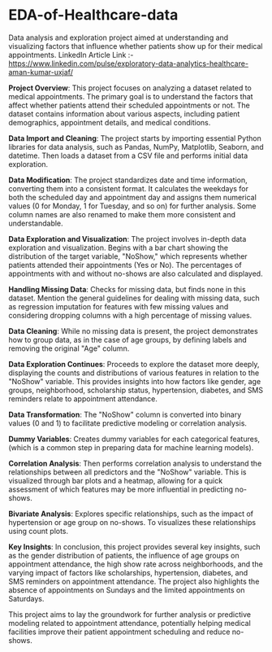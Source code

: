 # EDA-of-Healthcare-data
Data analysis and exploration project aimed at understanding and visualizing factors that influence whether patients show up for their medical appointments.
LinkedIn Article Link :- https://www.linkedin.com/pulse/exploratory-data-analytics-healthcare-aman-kumar-uxjaf/

**Project Overview**:
This project focuses on analyzing a dataset related to medical appointments. The primary goal is to understand the factors that affect whether patients attend their scheduled appointments or not. The dataset contains information about various aspects, including patient demographics, appointment details, and medical conditions.

**Data Import and Cleaning**:
The project starts by importing essential Python libraries for data analysis, such as Pandas, NumPy, Matplotlib, Seaborn, and datetime. Then loads a dataset from a CSV file and performs initial data exploration.

**Data Modification**:
The project standardizes date and time information, converting them into a consistent format. It calculates the weekdays for both the scheduled day and appointment day and assigns them numerical values (0 for Monday, 1 for Tuesday, and so on) for further analysis. Some column names are also renamed to make them more consistent and understandable.

**Data Exploration and Visualization**:
The project involves in-depth data exploration and visualization. Begins with a bar chart showing the distribution of the target variable, "NoShow," which represents whether patients attended their appointments (Yes or No). The percentages of appointments with and without no-shows are also calculated and displayed.

**Handling Missing Data**:
Checks for missing data, but finds none in this dataset. Mention the general guidelines for dealing with missing data, such as regression imputation for features with few missing values and considering dropping columns with a high percentage of missing values.

**Data Cleaning**:
While no missing data is present, the project demonstrates how to group data, as in the case of age groups, by defining labels and removing the original "Age" column.

**Data Exploration Continues**:
Proceeds to explore the dataset more deeply, displaying the counts and distributions of various features in relation to the "NoShow" variable. This provides insights into how factors like gender, age groups, neighborhood, scholarship status, hypertension, diabetes, and SMS reminders relate to appointment attendance.

**Data Transformation**:
The "NoShow" column is converted into binary values (0 and 1) to facilitate predictive modeling or correlation analysis.

**Dummy Variables**:
Creates dummy variables for each categorical features, (which is a common step in preparing data for machine learning models).

**Correlation Analysis**:
Then performs correlation analysis to understand the relationships between all predictors and the "NoShow" variable. This is visualized through bar plots and a heatmap, allowing for a quick assessment of which features may be more influential in predicting no-shows.

**Bivariate Analysis**:
Explores specific relationships, such as the impact of hypertension or age group on no-shows. To visualizes these relationships using count plots.

**Key Insights**:
In conclusion, this project provides several key insights, such as the gender distribution of patients, the influence of age groups on appointment attendance, the high show rate across neighborhoods, and the varying impact of factors like scholarships, hypertension, diabetes, and SMS reminders on appointment attendance. The project also highlights the absence of appointments on Sundays and the limited appointments on Saturdays.

This project aims to lay the groundwork for further analysis or predictive modeling related to appointment attendance, potentially helping medical facilities improve their patient appointment scheduling and reduce no-shows.
